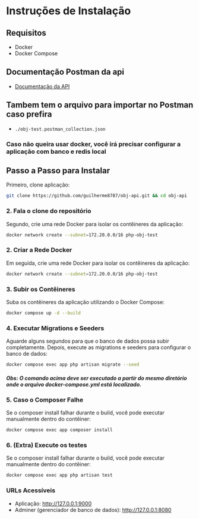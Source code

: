 # Instruções de Instalação

## Requisitos
- Docker
- Docker Compose

## Documentação Postman da api

- [Documentação da API](https://documenter.getpostman.com/view/14359832/2sAXjDevkw)

## Tambem tem o arquivo para importar no Postman caso prefira

- `./obj-test.postman_collection.json`

### Caso não queira usar docker, você irá precisar configurar a aplicação com banco e redis local

## Passo a Passo para Instalar

Primeiro, clone aplicação:

```bash
git clone https://github.com/guilherme8787/obj-api.git && cd obj-api
```

### 2. Fala o clone do repositório

Segundo, crie uma rede Docker para isolar os contêineres da aplicação:

```bash
docker network create --subnet=172.20.0.0/16 php-obj-test
```

### 2. Criar a Rede Docker

Em seguida, crie uma rede Docker para isolar os contêineres da aplicação:

```bash
docker network create --subnet=172.20.0.0/16 php-obj-test
```

### 3. Subir os Contêineres

Suba os contêineres da aplicação utilizando o Docker Compose:

```bash
docker compose up -d --build
```

### 4. Executar Migrations e Seeders

Aguarde alguns segundos para que o banco de dados possa subir completamente. Depois, execute as migrations e seeders para configurar o banco de dados:

```bash
docker compose exec app php artisan migrate --seed
```

##### Obs: O comando acima deve ser executado a partir do mesmo diretório onde o arquivo docker-compose.yml está localizado.

### 5. Caso o Composer Falhe

Se o composer install falhar durante o build, você pode executar manualmente dentro do contêiner:

```bash
docker compose exec app composer install
```

### 6. (Extra) Execute os testes

Se o composer install falhar durante o build, você pode executar manualmente dentro do contêiner:

```bash
docker compose exec app php artisan test
```

### URLs Acessíveis

- Aplicação: http://127.0.0.1:9000
- Adminer (gerenciador de banco de dados): http://127.0.0.1:8080
